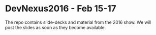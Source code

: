 # DevNexus2016 - Feb 15-17

The repo contains slide-decks and material from the 2016 show. We will post the slides as soon as they become available.
